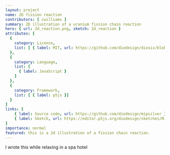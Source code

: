 ```yaml
---
layout: project
name: 2D fission reaction
contributors: [ cwilliams ]
summary: 2D illustration of a uranium fission chain reaction
hero: { url: 2d_reaction.png, sketch: 2d_reaction }
attributes: [
  {
    category: License,
    list: [ { label: MIT, url: https://github.com/diodesign/diosix/blob/main/LICENSE } ]
  },
  {
    category: Language,
    list: [
      { label: JavaScript }
    ]
  },
  {
    category: Framework,
    list: [ { label: p5js }]
  }
]
links: [
    { label: Source code, url: https://github.com/diodesign/mipsilver },
    { label: Sketch, url: https://editor.p5js.org/diodesign/sketches/MJ0Xl8NR }
]
importance: normal
featured: this is a 2d illustration of a fission chain reaction.
---
```


I wrote this while relaxing in a spa hotel 